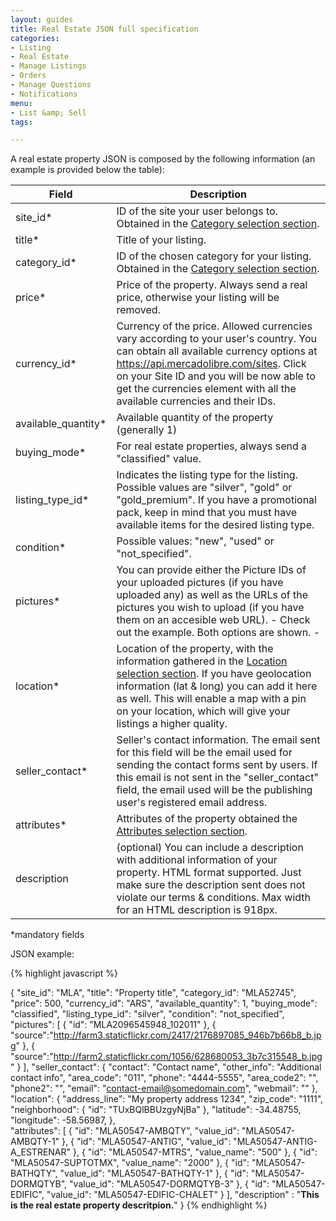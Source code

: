 ```yaml
---
layout: guides
title: Real Estate JSON full specification 
categories: 
- Listing
- Real Estate
- Manage Listings
- Orders
- Manage Questions
- Notifications
menu: 
- List &amp; Sell
tags: 

---
```


A real estate property JSON is composed by the following information (an example is provided below the table):

Field				  |	Description
----------------------|----------------------------------------------------------------------------------------------------------
site_id\*			  |	ID of the site your user belongs to. Obtained in the [Category selection section](/res-categ-selection).
title\*				  |	Title of your listing.
category_id\*		  |	ID of the chosen category for your listing. Obtained in the [Category selection section](/res-categ-selection).
price\*				  |	Price of the property. Always send a real price, otherwise your listing will be removed.
currency_id\*		  |	Currency of the price. Allowed currencies vary according to your user's country. You can obtain all available currency options at <a href="https://api.mercadolibre.com/sites" target="_blank"> https://api.mercadolibre.com/sites</a>. Click on your Site ID and you will be now able to get the currencies element with all the available currencies and their IDs.
available_quantity\*  |	Available quantity of the property (generally 1)
buying_mode\*		  |	For real estate properties, always send a "classified" value.
listing_type_id\*	  |	Indicates the listing type for the listing. Possible values are "silver", "gold" or "gold_premium". If you have a promotional pack, keep in mind that you must have available items for the desired listing type.
condition\*			  |	Possible values: "new", "used" or "not_specified".
pictures\*			  |	You can provide either the Picture IDs of your uploaded pictures (if you have uploaded any) as well as the URLs	of the pictures you wish to upload (if you have them on an accesible web URL). - Check out the example. Both options are shown. -
location\*			  |	Location of the property, with the information gathered in the [Location selection section](/res-loc-selection). If you have geolocation information (lat & long) you can add it here as well. This will enable a map with a pin on your location, which will give your listings a higher quality.
seller_contact\*	  |	Seller's contact information. The email sent for this field will be the email used for sending the contact forms sent by users. If this email is not sent in the "seller_contact" field, the email used will be the publishing user's registered email address.
attributes\*		  |	Attributes of the property obtained the [Attributes selection section](/res-attrs-selection).
description			  |	(optional) You can include a description with additional information of your property. HTML format supported. Just make sure the description sent does not violate our terms & conditions. Max width for an HTML description is 918px.

\*mandatory fields

JSON example: 

{% highlight javascript %}

{ 
  "site_id": "MLA",
  "title": "Property title",
  "category_id": "MLA52745",
  "price": 500,
  "currency_id": "ARS",
  "available_quantity": 1,
  "buying_mode": "classified",
  "listing_type_id": "silver",
  "condition": "not_specified",
  "pictures": [
    {
      "id": "MLA2096545948_102011"
    },
    {
      "source":"http://farm3.staticflickr.com/2417/2176897085_946b7b66b8_b.jpg"
    },
    {
      "source":"http://farm2.staticflickr.com/1056/628680053_3b7c315548_b.jpg"
    }
  ],
  "seller_contact": {
    "contact": "Contact name",
    "other_info": "Additional contact info",
    "area_code": "011",
    "phone": "4444-5555",
    "area_code2": "",
    "phone2": "",
    "email": "contact-email@somedomain.com",
    "webmail": ""
  },
  "location": {
    "address_line": "My property address 1234",
    "zip_code": "1111",
    "neighborhood": {
      "id": "TUxBQlBBUzgyNjBa"
    },
    "latitude": -34.48755,
    "longitude": -58.56987,
  },  
  "attributes": [
    {
      "id": "MLA50547-AMBQTY",
      "value_id": "MLA50547-AMBQTY-1"
    },
    {
      "id": "MLA50547-ANTIG",
      "value_id": "MLA50547-ANTIG-A_ESTRENAR"
    },
    {
      "id": "MLA50547-MTRS",
      "value_name": "500"
    },
    {
      "id": "MLA50547-SUPTOTMX",
      "value_name": "2000"
    },
    {
      "id": "MLA50547-BATHQTY",
      "value_id": "MLA50547-BATHQTY-1"
    },
    {
      "id": "MLA50547-DORMQTYB",
      "value_id": "MLA50547-DORMQTYB-3"
    },
    {
      "id": "MLA50547-EDIFIC",
      "value_id": "MLA50547-EDIFIC-CHALET"
    }
  ],
  "description" : "<b>This is the real estate property descritpion.</b>"
}
{% endhighlight %}